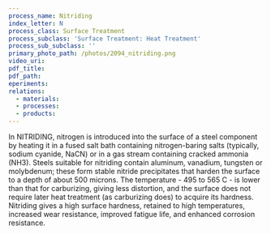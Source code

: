 ```yaml
---
process_name: Nitriding
index_letter: N
process_class: Surface Treatment
process_subclass: 'Surface Treatment: Heat Treatment'
process_sub_subclass: ''
primary_photo_path: /photos/2094_nitriding.png
video_uri:
pdf_title:
pdf_path:
eperiments:
relations:
  - materials:
  - processes:
  - products:
---
```


In NITRIDING, nitrogen is introduced into the surface of a steel component by heating it in a fused salt bath containing nitrogen-baring salts (typically, sodium cyanide, NaCN) or in a gas stream containing cracked ammonia (NH3). Steels suitable for nitriding contain aluminum, vanadium, tungsten or molybdenum; these form stable nitride precipitates that harden the surface to a depth of about 500 microns. The temperature - 495 to 565 C - is lower than that for carburizing, giving less distortion, and the surface does not require later heat treatment (as carburizing does) to acquire its hardness. Nitriding gives a high surface hardness, retained to high temperatures, increased wear resistance, improved fatigue life, and enhanced corrosion resistance.
